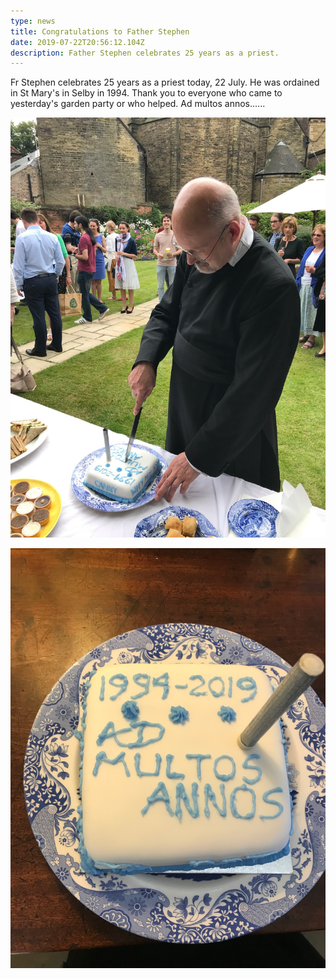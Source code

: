 ```yaml
---
type: news
title: Congratulations to Father Stephen
date: 2019-07-22T20:56:12.104Z
description: Father Stephen celebrates 25 years as a priest.
---
```

Fr Stephen celebrates 25 years as a priest today, 22 July. He was ordained in St Mary's in Selby in 1994. Thank you to everyone who came to yesterday's garden party or who helped. Ad multos annos......

![Father Stephen cutting his 25th ordination anniversary cake](/media/father-stephen-01.jpg "Father Stephen cutting his 25th ordination anniversary cake")

![Ordination Anniversary cake, beautifully hand decorated](/media/father-stephen-2.jpg "Ordination Anniversary cake, beautifully hand decorated")
